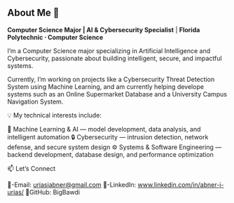 ## About Me 👋

**Computer Science Major | AI & Cybersecurity Specialist** | **Florida Polytechnic ⋅ Computer Science**

I’m a Computer Science major specializing in Artificial Intelligence and Cybersecurity, passionate about building intelligent, secure, and impactful systems.

Currently, I’m working on projects like a Cybersecurity Threat Detection System using Machine Learning, and am currently helping develope systems such as an Online Supermarket Database and a University Campus Navigation System.

💡 My technical interests include:

  🧠 Machine Learning & AI — model development, data analysis, and intelligent automation
  🔒 Cybersecurity — intrusion detection, network defense, and secure system design
  ⚙️ Systems & Software Engineering — backend development, database design, and performance optimization

📫 Let’s Connect

  📧-Email: uriasjabner@gmail.com
  💼-LinkedIn: www.linkedin.com/in/abner-j-urias/
  🐙GitHub: BigBawdi
  
